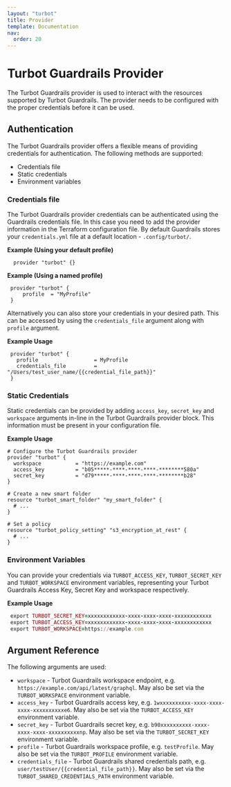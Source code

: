 ```yaml
---
layout: "turbot"
title: Provider
template: Documentation
nav:
  order: 20
---
```


# Turbot Guardrails Provider

The Turbot Guardrails provider is used to interact with the resources supported by Turbot Guardrails.
The provider needs to be configured with the proper credentials before it can
be used.

## Authentication

The Turbot Guardrails provider offers a flexible means of providing credentials for authentication. The following methods are supported:

  - Credentials file
  - Static credentials
  - Environment variables

### Credentials file

The Turbot Guardrails provider credentials can be authenticated using the Guardrails credentials file. In this case you need to add the provider information in the Terraform configuration file. By default Guardrails stores your `credentials.yml` file at a default location - `.config/turbot/`.

**Example (Using your default profile)**

   ```hcl
     provider "turbot" {}
   ```

**Example (Using a named profile)**

   ```hcl
    provider "turbot" {
        profile  = "MyProfile"
    }
   ```

Alternatively you can also store your credentials in your desired path. This can be accessed by using the `credentials_file` argument along with `profile` argument.

**Example Usage**

  ```hcl
   provider "turbot" {
     profile                  = MyProfile
     credentials_file         = "/Users/test_user_name/{{credential_file_path}}"
   }
  ```

### Static Credentials

  Static credentials can be provided by adding `access_key`, `secret_key` and `workspace` arguments in-line in the Turbot Guardrails provider block. This information must be present in your configuration file.

**Example Usage**

  ```hcl
  # Configure the Turbot Guardrails provider
  provider "turbot" {
    workspace           = "https://example.com"
    access_key          = "b05*****-****-****-****-********580a"
    secret_key          = "d79*****-****-****-****-********b28"
  }

  # Create a new smart folder
  resource "turbot_smart_folder" "my_smart_folder" {
    # ...
  }

  # Set a policy
  resource "turbot_policy_setting" "s3_encryption_at_rest" {
    # ...
  }
  ```

### Environment Variables

You can provide your credentials via `TURBOT_ACCESS_KEY`, `TURBOT_SECRET_KEY` and `TURBOT_WORKSPACE` environment variables, representing your Turbot Guardrails Access Key, Secret Key and workspace respectively.

**Example Usage**

   ```ruby
    export TURBOT_SECRET_KEY=xxxxxxxxxxxx-xxxx-xxxx-xxxx-xxxxxxxxxxxx
    export TURBOT_ACCESS_KEY=xxxxxxxxxxxx-xxxx-xxxx-xxxx-xxxxxxxxxxxx
    export TURBOT_WORKSPACE=https://example.com
   ```

## Argument Reference

The following arguments are used:

* `workspace`  - Turbot Guardrails workspace endpoint, e.g. `https://example.com/api/latest/graphql`. May also be set via the `TURBOT_WORKSPACE` environment variable.
* `access_key` - Turbot Guardrails access key, e.g. `1wxxxxxxxxxx-xxxx-xxxx-xxxx-xxxxxxxxxxe6`. May also be set via the `TURBOT_ACCESS_KEY` environment variable.
* `secret_key` - Turbot Guardrails secret key, e.g. `b90xxxxxxxxxx-xxxx-xxxx-xxxx-xxxxxxxxxxnp`. May also be set via the `TURBOT_SECRET_KEY` environment variable.
* `profile`    - Turbot Guardrails workspace profile, e.g. `testProfile`. May also be set via the `TURBOT_PROFILE` environment variable.
* `credentials_file`    - Turbot Guardrails shared credentials path, e.g. `user/testUser/{{credential_file_path}}`. May also be set via the `TURBOT_SHARED_CREDENTIALS_PATH` environment variable.
